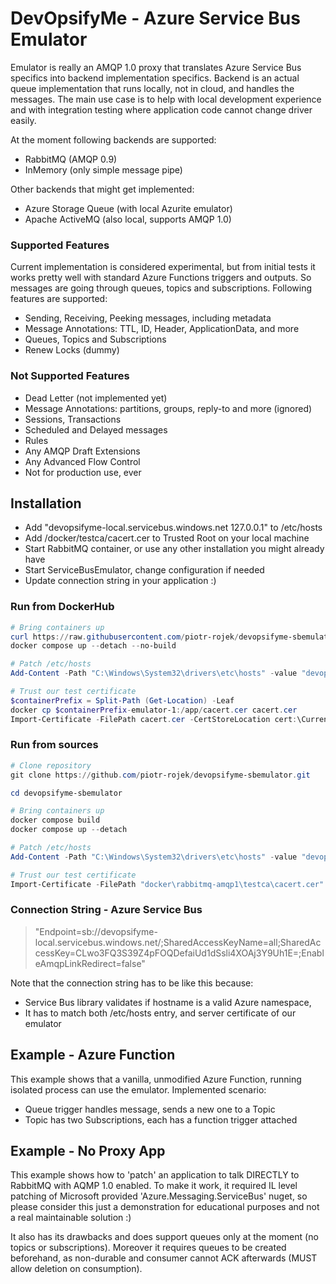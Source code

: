 # DevOpsifyMe - Azure Service Bus Emulator

Emulator is really an AMQP 1.0 proxy that translates Azure Service Bus specifics into backend implementation specifics. Backend is an actual queue implementation that runs locally, not in cloud, and handles the messages. The main use case is to help with local development experience and with integration testing where application code cannot change driver easily.

At the moment following backends are supported:

* RabbitMQ (AMQP 0.9)
* InMemory (only simple message pipe)

Other backends that might get implemented:
* Azure Storage Queue (with local Azurite emulator)
* Apache ActiveMQ (also local, supports AMQP 1.0)

### Supported Features

Current implementation is considered experimental, but from initial tests it works pretty well with standard Azure Functions triggers and outputs. So messages are going through queues, topics and subscriptions. Following features are supported:

* Sending, Receiving, Peeking messages, including metadata
* Message Annotations: TTL, ID, Header, ApplicationData, and more
* Queues, Topics and Subscriptions
* Renew Locks (dummy)

### Not Supported Features

* Dead Letter (not implemented yet)
* Message Annotations: partitions, groups, reply-to and more (ignored)
* Sessions, Transactions
* Scheduled and Delayed messages
* Rules
* Any AMQP Draft Extensions
* Any Advanced Flow Control
* Not for production use, ever

## Installation

* Add "devopsifyme-local.servicebus.windows.net 127.0.0.1" to /etc/hosts
* Add /docker/testca/cacert.cer to Trusted Root on your local machine
* Start RabbitMQ container, or use any other installation you might already have
* Start ServiceBusEmulator, change configuration if needed
* Update connection string in your application :)

### Run from DockerHub
``` powershell
# Bring containers up
curl https://raw.githubusercontent.com/piotr-rojek/devopsifyme-sbemulator/main/docker-compose.yml?token=GHSAT0AAAAAAB46BQ33G7YMU6VVCKW55WXOY6ZRE2A --output docker-compose.yml
docker compose up --detach --no-build 

# Patch /etc/hosts
Add-Content -Path "C:\Windows\System32\drivers\etc\hosts" -value "devopsifyme-local.servicebus.windows.net 127.0.0.1"

# Trust our test certificate
$containerPrefix = Split-Path (Get-Location) -Leaf
docker cp $containerPrefix-emulator-1:/app/cacert.cer cacert.cer
Import-Certificate -FilePath cacert.cer -CertStoreLocation cert:\CurrentUser\Root
```

### Run from sources

``` powershell
# Clone repository
git clone https://github.com/piotr-rojek/devopsifyme-sbemulator.git

cd devopsifyme-sbemulator

# Bring containers up
docker compose build
docker compose up --detach

# Patch /etc/hosts
Add-Content -Path "C:\Windows\System32\drivers\etc\hosts" -value "devopsifyme-local.servicebus.windows.net 127.0.0.1"

# Trust our test certificate
Import-Certificate -FilePath "docker\rabbitmq-amqp1\testca\cacert.cer" -CertStoreLocation cert:\CurrentUser\Root
```

### Connection String - Azure Service Bus
> "Endpoint=sb://devopsifyme-local.servicebus.windows.net/;SharedAccessKeyName=all;SharedAccessKey=CLwo3FQ3S39Z4pFOQDefaiUd1dSsli4XOAj3Y9Uh1E=;EnableAmqpLinkRedirect=false"

Note that the connection string has to be like this because:
* Service Bus library validates if hostname is a valid Azure namespace,
* It has to match both /etc/hosts entry, and server certificate of our emulator

## Example - Azure Function

This example shows that a vanilla, unmodified Azure Function, running isolated process can use the emulator. Implemented scenario:
* Queue trigger handles message, sends a new one to a Topic
* Topic has two Subscriptions, each has a function trigger attached

## Example - No Proxy App

This example shows how to 'patch' an application to talk DIRECTLY to RabbitMQ with AQMP 1.0 enabled. To make it work, it required IL level patching of Microsoft provided 'Azure.Messaging.ServiceBus' nuget, so please consider this just a demonstration for educational purposes and not a real maintainable solution :) 

It also has its drawbacks and does support queues only at the moment (no topics or subscriptions). Moreover it requires queues to be created beforehand, as non-durable and consumer cannot ACK afterwards (MUST allow deletion on consumption).

